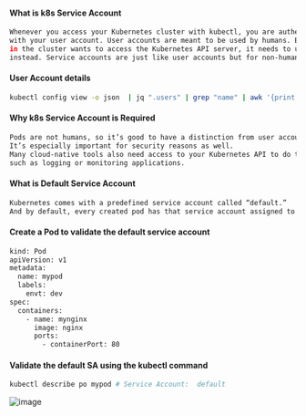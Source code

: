 #### What is k8s Service Account
```sh
Whenever you access your Kubernetes cluster with kubectl, you are authenticated by Kubernetes
with your user account. User accounts are meant to be used by humans. But when a pod running
in the cluster wants to access the Kubernetes API server, it needs to use a service account
instead. Service accounts are just like user accounts but for non-humans.
```
#### User Account details
```sh
kubectl config view -o json  | jq ".users" | grep "name" | awk '{print $2}' | tr -d "\"" | tr -d ","
````
#### Why k8s Service Account is Required
````sh
Pods are not humans, so it’s good to have a distinction from user accounts.
It’s especially important for security reasons as well.
Many cloud-native tools also need access to your Kubernetes API to do their jobs,
such as logging or monitoring applications.
````
#### What is Default Service Account
```sh
Kubernetes comes with a predefined service account called “default.”
And by default, every created pod has that service account assigned to it.
````
#### Create a Pod to validate the default service account
```sh
kind: Pod
apiVersion: v1
metadata:
  name: mypod
  labels:
    envt: dev
spec:
  containers:
    - name: mynginx
      image: nginx
      ports:
        - containerPort: 80
````
#### Validate the default SA using the kubectl command
```sh
kubectl describe po mypod # Service Account:  default
````

![image](https://github.com/amiyaranjansahoo/kubernetes/assets/24844782/f2cd8d6d-29ba-46d8-8eba-c7698ac0d364)


